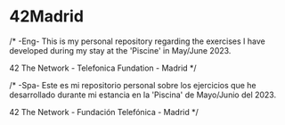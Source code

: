 # 42Madrid

/* -Eng-
This is my personal repository regarding the exercises I have developed during my stay at the 'Piscine' in May/June 2023.

42 The Network - Telefonica Fundation - Madrid */

/* -Spa-
Este es mi repositorio personal sobre los ejercicios que he desarrollado durante mi estancia en la 'Piscina' de Mayo/Junio del 2023.

42 The Network - Fundación Telefónica - Madrid */
